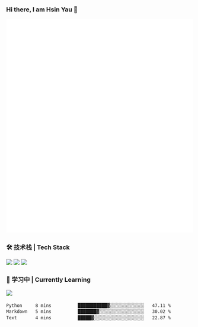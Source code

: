 ### Hi there, I am Hsin Yau 👋 
![Metrics](./github-metrics.svg)

### 🛠 技术栈 | Tech Stack
![](https://skillicons.dev/icons?i=html,css,js,ts,sass,jquery,bootstrap,vue&theme=light) 
![](https://skillicons.dev/icons?i=vite,nuxtjs,webpack,tailwindcss,windicss,nodejs,express,markdown&theme=light)
![](https://skillicons.dev/icons?i=mysql,mongodb,git,pug,vscode,idea,ps,figma&theme=light)

### 📖 学习中 | Currently Learning

![](https://skillicons.dev/icons?i=react,nextjs,svelte,nestjs,nginx,docker,rollupjs&theme=light)

<!--START_SECTION:waka-->

```txt
Python     8 mins          ███████████▓░░░░░░░░░░░░░   47.11 %
Markdown   5 mins          ███████▓░░░░░░░░░░░░░░░░░   30.02 %
Text       4 mins          █████▓░░░░░░░░░░░░░░░░░░░   22.87 %
```

<!--END_SECTION:waka-->
